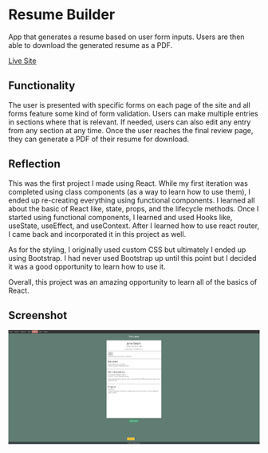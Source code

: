 # Resume Builder

App that generates a resume based on user form inputs. Users are then able to download the generated resume as a PDF.

[Live Site](https://nrod42.github.io/cv-project/)

## Functionality

The user is presented with specific forms on each page of the site and all forms feature some kind of form validation. Users can make multiple entries in sections where that is relevant. If needed, users can also edit any entry from any section at any time. Once the user reaches the final review page, they can generate a PDF of their resume for download.

## Reflection

This was the first project I made using React. While my first iteration was completed using class components (as a way to learn how to use them), I ended up re-creating everything using functional components. I learned all about the basic of React like, state, props, and the lifecycle methods. Once I started using functional components, I learned and used Hooks like, useState, useEffect, and useContext. After I learned how to use react router, I came back and incorporated it in this project as well.

As for the styling, I originally used custom CSS but ultimately I ended up using Bootstrap. I had never used Bootstrap up until this point but I decided it was a good opportunity to learn how to use it.

Overall, this project was an amazing opportunity to learn all of the basics of React.

## Screenshot

![Screenshot of a sample final resume](/src/project_screenshot.png)
